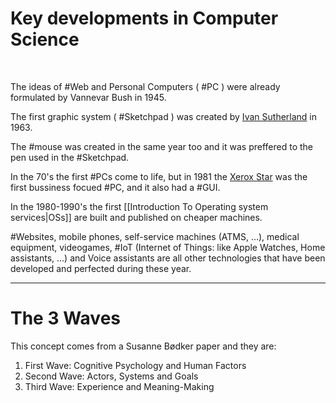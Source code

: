 # Key developments in Computer Science
<br>

The ideas of #Web and Personal Computers ( #PC ) were already formulated by Vannevar Bush in 1945.

The first graphic system ( #Sketchpad ) was created by [Ivan Sutherland](https://en.wikipedia.org/wiki/Sketchpad) in 1963.

The #mouse was created in the same year too and it was preffered to the pen used in the #Sketchpad.

In the 70's the first #PCs come to life, but in 1981 the [Xerox Star](https://en.wikipedia.org/wiki/Xerox_Star) was the first bussiness focued #PC, and it also had a #GUI.

In the 1980-1990's the first [[Introduction To Operating system services|OSs]] are built and published on cheaper machines.

#Websites, mobile phones, self-service machines (ATMS, ...), medical equipment, videogames, #IoT (Internet of Things: like Apple Watches, Home assistants, ...) and Voice assistants are all other technologies that have been developed and perfected during these year.
<br>

---

# The 3 Waves

This concept comes from a Susanne Bødker paper and they are:

1) First Wave: Cognitive Psychology and Human Factors
2) Second Wave: Actors, Systems and Goals
3) Third Wave: Experience and Meaning-Making





